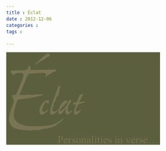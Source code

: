 ```yaml
---
title : Éclat
date : 2012-12-06
categories : 
tags : 

---
```

![Personalities in verse…](/sites/new.eclat.name/files/eclatlogobig_1.gif "Personalities in verse…")
